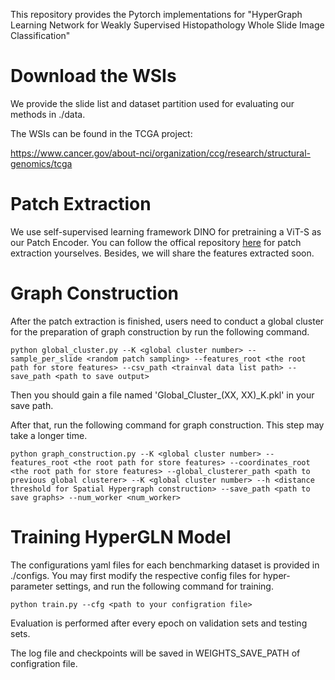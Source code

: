 This repository provides the Pytorch implementations for "HyperGraph Learning Network for Weakly Supervised Histopathology Whole Slide Image Classification"

# Download the WSIs

We provide the slide list and dataset partition used for evaluating our methods in ./data.

The WSIs can be found in the TCGA project:

https://www.cancer.gov/about-nci/organization/ccg/research/structural-genomics/tcga

# Patch Extraction

We use self-supervised learning framework DINO for pretraining a ViT-S as our Patch Encoder. You can follow the offical 
repository [here](https://github.com/facebookresearch/dino) for patch extraction yourselves. Besides, we will share the features extracted soon.

# Graph Construction

After the patch extraction is finished, users need to conduct a global cluster for the preparation of graph construction by run the following command.

```
python global_cluster.py --K <global cluster number> --sample_per_slide <random patch sampling> --features_root <the root path for store features> --csv_path <trainval data list path> --save_path <path to save output>
```

Then you should gain a file named 'Global_Cluster_(XX, XX)_K.pkl' in your save path.

After that, run the following command for graph construction. This step may take a longer time.

```
python graph_construction.py --K <global cluster number> --features_root <the root path for store features> --coordinates_root <the root path for store features> --global_clusterer_path <path to previous global clusterer> --K <global cluster number> --h <distance threshold for Spatial Hypergraph construction> --save_path <path to save graphs> --num_worker <num_worker>
```

# Training HyperGLN Model

The configurations yaml files for each benchmarking dataset is provided in ./configs. You may first modify the respective config files for hyper-parameter settings, and run the following command for training.

```
python train.py --cfg <path to your configration file>
```

Evaluation is performed after every epoch on validation sets and testing sets.

The log file and checkpoints will be saved in WEIGHTS_SAVE_PATH of configration file.
